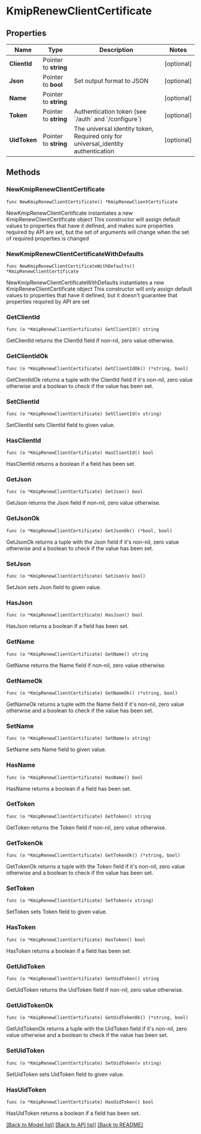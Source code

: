 # KmipRenewClientCertificate

## Properties

Name | Type | Description | Notes
------------ | ------------- | ------------- | -------------
**ClientId** | Pointer to **string** |  | [optional] 
**Json** | Pointer to **bool** | Set output format to JSON | [optional] 
**Name** | Pointer to **string** |  | [optional] 
**Token** | Pointer to **string** | Authentication token (see &#x60;/auth&#x60; and &#x60;/configure&#x60;) | [optional] 
**UidToken** | Pointer to **string** | The universal identity token, Required only for universal_identity authentication | [optional] 

## Methods

### NewKmipRenewClientCertificate

`func NewKmipRenewClientCertificate() *KmipRenewClientCertificate`

NewKmipRenewClientCertificate instantiates a new KmipRenewClientCertificate object
This constructor will assign default values to properties that have it defined,
and makes sure properties required by API are set, but the set of arguments
will change when the set of required properties is changed

### NewKmipRenewClientCertificateWithDefaults

`func NewKmipRenewClientCertificateWithDefaults() *KmipRenewClientCertificate`

NewKmipRenewClientCertificateWithDefaults instantiates a new KmipRenewClientCertificate object
This constructor will only assign default values to properties that have it defined,
but it doesn't guarantee that properties required by API are set

### GetClientId

`func (o *KmipRenewClientCertificate) GetClientId() string`

GetClientId returns the ClientId field if non-nil, zero value otherwise.

### GetClientIdOk

`func (o *KmipRenewClientCertificate) GetClientIdOk() (*string, bool)`

GetClientIdOk returns a tuple with the ClientId field if it's non-nil, zero value otherwise
and a boolean to check if the value has been set.

### SetClientId

`func (o *KmipRenewClientCertificate) SetClientId(v string)`

SetClientId sets ClientId field to given value.

### HasClientId

`func (o *KmipRenewClientCertificate) HasClientId() bool`

HasClientId returns a boolean if a field has been set.

### GetJson

`func (o *KmipRenewClientCertificate) GetJson() bool`

GetJson returns the Json field if non-nil, zero value otherwise.

### GetJsonOk

`func (o *KmipRenewClientCertificate) GetJsonOk() (*bool, bool)`

GetJsonOk returns a tuple with the Json field if it's non-nil, zero value otherwise
and a boolean to check if the value has been set.

### SetJson

`func (o *KmipRenewClientCertificate) SetJson(v bool)`

SetJson sets Json field to given value.

### HasJson

`func (o *KmipRenewClientCertificate) HasJson() bool`

HasJson returns a boolean if a field has been set.

### GetName

`func (o *KmipRenewClientCertificate) GetName() string`

GetName returns the Name field if non-nil, zero value otherwise.

### GetNameOk

`func (o *KmipRenewClientCertificate) GetNameOk() (*string, bool)`

GetNameOk returns a tuple with the Name field if it's non-nil, zero value otherwise
and a boolean to check if the value has been set.

### SetName

`func (o *KmipRenewClientCertificate) SetName(v string)`

SetName sets Name field to given value.

### HasName

`func (o *KmipRenewClientCertificate) HasName() bool`

HasName returns a boolean if a field has been set.

### GetToken

`func (o *KmipRenewClientCertificate) GetToken() string`

GetToken returns the Token field if non-nil, zero value otherwise.

### GetTokenOk

`func (o *KmipRenewClientCertificate) GetTokenOk() (*string, bool)`

GetTokenOk returns a tuple with the Token field if it's non-nil, zero value otherwise
and a boolean to check if the value has been set.

### SetToken

`func (o *KmipRenewClientCertificate) SetToken(v string)`

SetToken sets Token field to given value.

### HasToken

`func (o *KmipRenewClientCertificate) HasToken() bool`

HasToken returns a boolean if a field has been set.

### GetUidToken

`func (o *KmipRenewClientCertificate) GetUidToken() string`

GetUidToken returns the UidToken field if non-nil, zero value otherwise.

### GetUidTokenOk

`func (o *KmipRenewClientCertificate) GetUidTokenOk() (*string, bool)`

GetUidTokenOk returns a tuple with the UidToken field if it's non-nil, zero value otherwise
and a boolean to check if the value has been set.

### SetUidToken

`func (o *KmipRenewClientCertificate) SetUidToken(v string)`

SetUidToken sets UidToken field to given value.

### HasUidToken

`func (o *KmipRenewClientCertificate) HasUidToken() bool`

HasUidToken returns a boolean if a field has been set.


[[Back to Model list]](../README.md#documentation-for-models) [[Back to API list]](../README.md#documentation-for-api-endpoints) [[Back to README]](../README.md)


